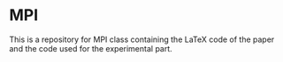 # MPI
This is a repository for MPI class containing the LaTeX code of the paper and the code used for the experimental part.
